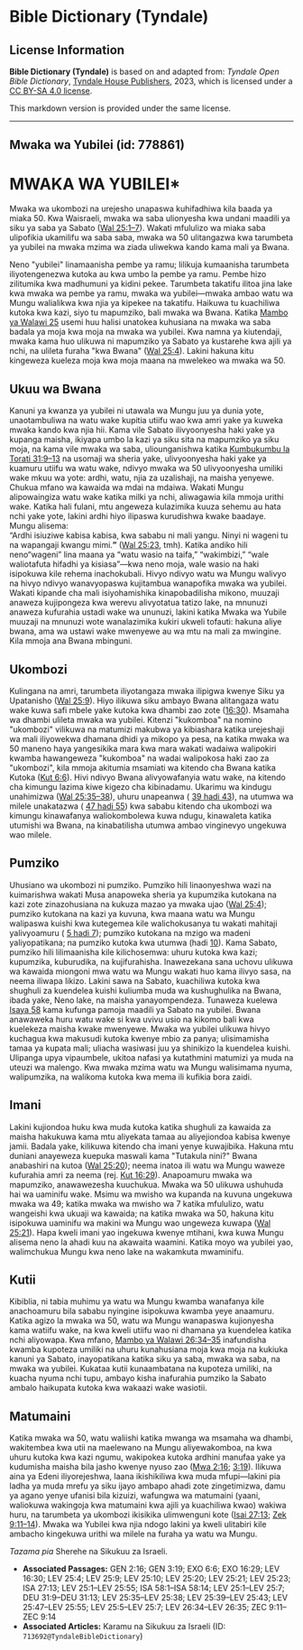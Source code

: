 # Bible Dictionary (Tyndale)

## License Information

**Bible Dictionary (Tyndale)** is based on and adapted from: _Tyndale Open Bible Dictionary_, [Tyndale House Publishers](https://tyndaleopenresources.com/), 2023, which is licensed under a [CC BY-SA 4.0 license](https://creativecommons.org/licenses/by-sa/4.0/legalcode.en).

This markdown version is provided under the same license.



--------------------------------

## Mwaka wa Yubilei (id: 778861)

MWAKA WA YUBILEI\*
==================

Mwaka wa ukombozi na urejesho unapaswa kuhifadhiwa kila baada ya miaka 50\. Kwa Waisraeli, mwaka wa saba ulionyesha kwa undani maadili ya siku ya saba ya Sabato ([Wal 25:1–7](https://ref.ly/Lev25:1-Lev25:7)). Wakati mfululizo wa miaka saba ulipofikia ukamilifu wa saba saba, mwaka wa 50 ulitangazwa kwa tarumbeta ya yubilei na mwaka mzima wa ziada uliwekwa kando kama mali ya Bwana.

Neno "yubilei" linamaanisha pembe ya ramu; lilikuja kumaanisha tarumbeta iliyotengenezwa kutoka au kwa umbo la pembe ya ramu. Pembe hizo zilitumika kwa madhumuni ya kidini pekee. Tarumbeta takatifu ilitoa jina lake kwa mwaka wa pembe ya ramu, mwaka wa yubilei—mwaka ambao watu wa Mungu walialikwa kwa njia ya kipekee na takatifu. Haikuwa tu kuachiliwa kutoka kwa kazi, siyo tu mapumziko, bali mwaka wa Bwana. Katika [Mambo ya Walawi 25](https://ref.ly/Lev25:1-Lev25:55) usemi huu halisi unatokea kuhusiana na mwaka wa saba badala ya moja kwa moja na mwaka wa yubilei. Kwa namna ya kiutendaji, mwaka kama huo ulikuwa ni mapumziko ya Sabato ya kustarehe kwa ajili ya nchi, na ulileta furaha "kwa Bwana" ([Wal 25:4](https://ref.ly/Lev25:4)). Lakini hakuna kitu kingeweza kueleza moja kwa moja maana na mwelekeo wa mwaka wa 50\.

Ukuu wa Bwana
-------------

Kanuni ya kwanza ya yubilei ni utawala wa Mungu juu ya dunia yote, unaotambuliwa na watu wake kupitia utiifu wao kwa amri yake ya kuweka mwaka kando kwa njia hii. Kama vile Sabato ilivyoonyesha haki yake ya kupanga maisha, ikiyapa umbo la kazi ya siku sita na mapumziko ya siku moja, na kama vile mwaka wa saba, uliounganishwa katika [Kumbukumbu la Torati 31:9–13](https://ref.ly/Deut31:9-Deut31:13) na usomaji wa sheria yake, ulivyoonyesha haki yake ya kuamuru utiifu wa watu wake, ndivyo mwaka wa 50 ulivyoonyesha umiliki wake mkuu wa yote: ardhi, watu, njia za uzalishaji, na maisha yenyewe. Chukua mfano wa kawaida wa mdai na mdaiwa. Wakati Mungu alipowaingiza watu wake katika milki ya nchi, aliwagawia kila mmoja urithi wake. Katika hali fulani, mtu angeweza kulazimika kuuza sehemu au hata nchi yake yote, lakini ardhi hiyo ilipaswa kurudishwa kwake baadaye. Mungu alisema:  
“Ardhi isiuziwe kabisa kabisa, kwa sababu ni mali yangu. Ninyi ni wageni tu na wapangaji kwangu mimi.**”** ([Wal 25:23](https://ref.ly/Lev25:23), tmh). Katika andiko hili neno“wageni” lina maana ya “watu wasio na taifa,” “wakimbizi,” “wale waliotafuta hifadhi ya kisiasa”—kwa neno moja, wale wasio na haki isipokuwa kile rehema inachokubali. Hivyo ndivyo watu wa Mungu walivyo na hivyo ndivyo wanavyopaswa kujitambua wanapofika mwaka wa yubilei. Wakati kipande cha mali isiyohamishika kinapobadilisha mikono, muuzaji anaweza kujipongeza kwa werevu alivyotatua tatizo lake, na mnunuzi anaweza kufurahia ustadi wake wa ununuzi, lakini katika Mwaka wa Yubile muuzaji na mnunuzi wote wanalazimika kukiri ukweli tofauti: hakuna aliye bwana, ama wa ustawi wake mwenyewe au wa mtu na mali za mwingine. Kila mmoja ana Bwana mbinguni.

Ukombozi
--------

Kulingana na amri, tarumbeta iliyotangaza mwaka ilipigwa kwenye Siku ya Upatanisho ([Wal 25:9](https://ref.ly/Lev25:9)). Hiyo ilikuwa siku ambayo Bwana alitangaza watu wake kuwa safi mbele yake kutoka kwa dhambi zao zote ([16:30](https://ref.ly/Lev16:30)). Msamaha wa dhambi ulileta mwaka wa yubilei. Kitenzi "kukomboa" na nomino "ukombozi" vilikuwa na matumizi makubwa ya kibiashara katika urejeshaji wa mali iliyowekwa dhamana dhidi ya mikopo ya pesa, na katika mwaka wa 50 maneno haya yangesikika mara kwa mara wakati wadaiwa walipokiri kwamba hawangeweza "kukomboa" na wadai walipokosa haki zao za "ukombozi", kila mmoja akitumia msamiati wa kitendo cha Bwana katika Kutoka ([Kut 6:6](https://ref.ly/Exod6:6)). Hivi ndivyo Bwana alivyowafanyia watu wake, na kitendo cha kimungu lazima kiwe kigezo cha kibinadamu. Ukarimu wa kindugu unahimizwa ([Wal 25:35–38](https://ref.ly/Lev25:35-Lev25:38)), uhuru unapeanwa ( [39 hadi 43](https://ref.ly/Lev25:39-Lev25:43)), na utumwa wa milele unakatazwa ( [47 hadi 55](https://ref.ly/Lev25:47-Lev25:55)) kwa sababu kitendo cha ukombozi wa kimungu kinawafanya waliokombolewa kuwa ndugu, kinawaleta katika utumishi wa Bwana, na kinabatilisha utumwa ambao vinginevyo ungekuwa wao milele.

Pumziko
-------

Uhusiano wa ukombozi ni pumziko. Pumziko hili linaonyeshwa wazi na kuimarishwa wakati Musa anapoweka sheria ya kupumzika kutokana na kazi zote zinazohusiana na kukuza mazao ya mwaka ujao ([Wal 25:4](https://ref.ly/Lev25:4)); pumziko kutokana na kazi ya kuvuna, kwa maana watu wa Mungu walipaswa kuishi kwa kutegemea kile walichokusanya tu wakati mahitaji yalivyoamuru ( [5 hadi 7](https://ref.ly/Lev25:5-Lev25:7)); pumziko kutokana na mzigo wa madeni yaliyopatikana; na pumziko kutoka kwa utumwa (hadi [10](https://ref.ly/Lev25:10)). Kama Sabato, pumziko hili lilimaanisha kile kilichosemwa: uhuru kutoka kwa kazi; kupumzika, kuburudika, na kujifurahisha. Inawezekana sana uchovu ulikuwa wa kawaida miongoni mwa watu wa Mungu wakati huo kama ilivyo sasa, na neema iliwapa likizo. Lakini sawa na Sabato, kuachiliwa kutoka kwa shughuli za kuendelea kuishi kuliumba muda wa kushughulika na Bwana, ibada yake, Neno lake, na maisha yanayompendeza. Tunaweza kuelewa [Isaya 58](https://ref.ly/Isa58:1-Isa58:14) kama kufunga pamoja maadili ya Sabato na yubilei. Bwana anawaweka huru watu wake si kwa uvivu usio na kikomo bali kwa kuelekeza maisha kwake mwenyewe. Mwaka wa yubilei ulikuwa hivyo kuchagua kwa makusudi kutoka kwenye mbio za panya; ulisimamisha tamaa ya kupata mali; uliacha wasiwasi juu ya shinikizo la kuendelea kuishi. Ulipanga upya vipaumbele, ukitoa nafasi ya kutathmini matumizi ya muda na uteuzi wa malengo. Kwa mwaka mzima watu wa Mungu walisimama nyuma, walipumzika, na walikoma kutoka kwa mema ili kufikia bora zaidi.

Imani
-----

Lakini kujiondoa huku kwa muda kutoka katika shughuli za kawaida za maisha hakukuwa kama mtu aliyekata tamaa au aliyejiondoa kabisa kwenye jamii. Badala yake, kilikuwa kitendo cha imani yenye kuwajibika. Hakuna mtu duniani anayeweza kuepuka maswali kama "Tutakula nini?" Bwana anabashiri na kutoa ([Wal 25:20](https://ref.ly/Lev25:20)); neema inatoa ili watu wa Mungu waweze kufurahia amri za neema (rej. [Kut 16:29](https://ref.ly/Exod16:29)). Anapoamuru mwaka wa mapumziko, anawawezesha kuuchukua. Mwaka wa 50 ulikuwa ushuhuda hai wa uaminifu wake. Msimu wa mwisho wa kupanda na kuvuna ungekuwa mwaka wa 49; katika mwaka wa mwisho wa 7 katika mfululizo, watu wangeishi kwa ukuaji wa kawaida; na katika mwaka wa 50, hakuna kitu isipokuwa uaminifu wa makini wa Mungu wao ungeweza kuwapa ([Wal 25:21](https://ref.ly/Lev25:21)). Hapa kweli imani yao ingekuwa kwenye mtihani, kwa kuwa Mungu alisema neno la ahadi kuu na akawaita waamini. Katika moyo wa yubilei yao, walimchukua Mungu kwa neno lake na wakamkuta mwaminifu.

Kutii
-----

Kibiblia, ni tabia muhimu ya watu wa Mungu kwamba wanafanya kile anachoamuru bila sababu nyingine isipokuwa kwamba yeye anaamuru. Katika agizo la mwaka wa 50, watu wa Mungu wanapaswa kujionyesha kama watiifu wake, na kwa kweli utiifu wao ni dhamana ya kuendelea katika nchi aliyowapa. Kwa mfano, [Mambo ya Walawi 26:34–35](https://ref.ly/Lev26:34-Lev26:35) inafundisha kwamba kupoteza umiliki na uhuru kunahusiana moja kwa moja na kukiuka kanuni ya Sabato, inayopatikana katika siku ya saba, mwaka wa saba, na mwaka wa yubilei. Kukataa kutii kunaambatana na kupoteza umiliki, na kuacha nyuma nchi tupu, ambayo kisha inafurahia pumziko la Sabato ambalo haikupata kutoka kwa wakaazi wake wasiotii.

Matumaini
---------

Katika mwaka wa 50, watu waliishi katika mwanga wa msamaha wa dhambi, wakitembea kwa utii na maelewano na Mungu aliyewakomboa, na kwa uhuru kutoka kwa kazi ngumu, wakipokea kutoka ardhini manufaa yake ya kudumisha maisha bila jasho kwenye nyuso zao ([Mwa 2:16](https://ref.ly/Gen2:16); [3:19](https://ref.ly/Gen3:19)). Ilikuwa aina ya Edeni iliyorejeshwa, laana ikishikiliwa kwa muda mfupi—lakini pia ladha ya muda mrefu ya siku ijayo ambapo ahadi zote zingetimizwa, damu ya agano yenye ufanisi bila kizuizi, wafungwa wa matumaini (yaani, waliokuwa wakingoja kwa matumaini kwa ajili ya kuachiliwa kwao) wakiwa huru, na tarumbeta ya ukombozi ikisikika ulimwenguni kote ([Isai 27:13](https://ref.ly/Isa27:13); [Zek 9:11–14](https://ref.ly/Zech9:11-Zech9:14)). Mwaka wa Yubilei kwa njia ndogo lakini ya kweli ulitabiri kile ambacho kingekuwa urithi wa milele na furaha ya watu wa Mungu.

*Tazama pia* Sherehe na Sikukuu za Israeli.

* **Associated Passages:** GEN 2:16; GEN 3:19; EXO 6:6; EXO 16:29; LEV 16:30; LEV 25:4; LEV 25:9; LEV 25:10; LEV 25:20; LEV 25:21; LEV 25:23; ISA 27:13; LEV 25:1–LEV 25:55; ISA 58:1–ISA 58:14; LEV 25:1–LEV 25:7; DEU 31:9–DEU 31:13; LEV 25:35–LEV 25:38; LEV 25:39–LEV 25:43; LEV 25:47–LEV 25:55; LEV 25:5–LEV 25:7; LEV 26:34–LEV 26:35; ZEC 9:11–ZEC 9:14
* **Associated Articles:** Karamu na Sikukuu za Israeli (ID: `713692@TyndaleBibleDictionary`)

